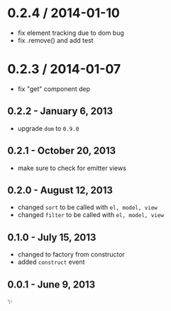 
0.2.4 / 2014-01-10
==================

 * fix element tracking due to dom bug
 * fix .remove() and add test

0.2.3 / 2014-01-07
==================

 * fix "get" component dep

0.2.2 - January 6, 2013
-----------------------
* upgrade `dom` to `0.9.0`

0.2.1 - October 20, 2013
------------------------
* make sure to check for emitter views

0.2.0 - August 12, 2013
-----------------------
* changed `sort` to be called with `el, model, view`
* changed `filter` to be called with `el, model, view`

0.1.0 - July 15, 2013
---------------------
* changed to factory from constructor
* added `construct` event

0.0.1 - June 9, 2013
--------------------
:sparkles:

